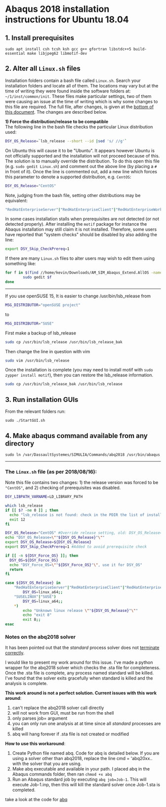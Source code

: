 
# Abaqus 2018 installation instructions for Ubuntu 18.04

## 1. Install prerequisites

```
sudo apt install csh tcsh ksh gcc g++ gfortran libstdc++5 build-essential make libjpeg62 libmotif-dev
```

## 2. Alter all `Linux.sh` files
Installation folders contain a bash file called `Linux.sh`. Search your installation folders and locate all of them. The locations may vary but at the time of writing they were found inside the software folders at: `~/1/inst/common/init`. These files make particular settings, two of them were causing an issue at the time of writing which is why some changes to this file are required. The full file, after changes, is given at the [bottom of this document](#linuxSH). The changes are described below.

__1) Force the distribution/release to be compatible__  
The following line in the bash file checks the particular Linux distribution used:
```sh
DSY_OS_Release=`lsb_release --short --id |sed 's/ //g'`
```
On Ubuntu this will cause it to be "Ubuntu". It appears however Ubuntu is not officially supported and the installation will not proceed because of this. The solution is to manually override the distribution. To do this open this file (e.g. `sudo gedit Linux.sh`) and comment out the above line (by placing a `#` in front of it). Once the line is commented out, add a new line which forces this parameter to denote a supported distribution, e.g. `CentOS`:
```sh
DSY_OS_Release="CentOS"
```
Note, judging from the bash file, setting other distributions may be equivalent:
```sh
"RedHatEnterpriseServer"|"RedHatEnterpriseClient"|"RedHatEnterpriseWorkstation"|"CentOS"
```
In some cases installation stalls when prerequisites are not detected (or not detected properly). After installing the `motif` package for instance the Abaqus installation may still claim it is not installed. Therefore, some users have reported that "system checks" should be disabled by also adding the line:   
```sh
export DSY_Skip_CheckPrereq=1
```
If there are many `Linux.sh` files to alter users may wish to edit them using something like:
```sh
for f in $(find //home/kevin/Downloads/AM_SIM_Abaqus_Extend.AllOS -name "Linux.sh" -type f); do
        sudo gedit $f
done
```

---

If you use openSUSE 15, It is easier to change /usr/bin/lsb_release from
```sh
MSG_DISTRIBUTOR="openSUSE project"
```
to
```sh
MSG_DISTRIBUTOR="SUSE"
```
First make a backup of lsb_release
```sh
sudo cp /usr/bin/lsb_release /usr/bin/lsb_release_bak
```
Then change the line in question with vim
```sh
sudo vim /usr/bin/lsb_release
```
Once the installation is complete (you may need to install motif with ```sudo zypper install motif```), then you can restore the lsb_release information.
```sh
sudo cp /usr/bin/lsb_release_bak /usr/bin/lsb_release
```

## 3. Run installation GUIs
From the relevant folders run:
```
sudo ./StartGUI.sh
```
## 4. Make abaqus command available from any directory  
`sudo ln /var/DassaultSystemes/SIMULIA/Commands/abq2018 /usr/bin/abaqus`

---
### The `Linux.sh` file (as per 2018/08/16): <a name="linuxSH"></a>
Note this file contains two changes: 1) the release version was forced to be `"CentOS"`, and 2) checking of prerequisites was disabled.
```sh
DSY_LIBPATH_VARNAME=LD_LIBRARY_PATH

which lsb_release
if [[ $? -ne 0 ]] ; then
  echo "lsb_release is not found: check in the PDIR the list of installed packages for servers validation."
  exit 12
fi

DSY_OS_Release="CentOS" #Override release setting, old: DSY_OS_Release=`lsb_release --short --id |sed 's/ //g'`
echo "DSY_OS_Release=\""${DSY_OS_Release}"\""
export DSY_OS_Release=${DSY_OS_Release}
export DSY_Skip_CheckPrereq=1 #Added to avoid prerequisite check

if [[ -n ${DSY_Force_OS} ]]; then
  DSY_OS=${DSY_Force_OS}
  echo "DSY_Force_OS=\""${DSY_Force_OS}"\", use it for DSY_OS"
  return
fi

case ${DSY_OS_Release} in
    "RedHatEnterpriseServer"|"RedHatEnterpriseClient"|"RedHatEnterpriseWorkstation"|"CentOS")
        DSY_OS=linux_a64;;
    "SUSELINUX"|"SUSE")
        DSY_OS=linux_a64;;
    *)
        echo "Unknown linux release \""${DSY_OS_Release}"\""
        echo "exit 8"
        exit 8;;
esac
```
### Notes on the abq2018 solver

It has been pointed out that the *standard* process solver does not [terminate correctly](https://askubuntu.com/questions/1062058/process-hangs-before-termination-with-ubuntu-18-04/1111991#1111991). 

I would like to present my work around for this issue. I've made a python wrapper for the abq2018 solver which checks the .sta file for completeness. Once the .sta file is complete, any process named standard will be killed. I've found that the solver exits gracefully when standard is killed and the analysis is complete.   

**This work around is not a perfect solution. Current issues with this work around**:

 1. can't replace the abq2018 solver call directly
 2. will not work from GUI, must be run from the shell
 3. only parses job= argument
 4. you can only run one analysis at at time since all *standard* processes are killed
 5. abq will hang forever if .sta file is not created or modified

**How to use this workaround**:

 1. Create Python file named abq. Code for abq is detailed below. If you are using a solver other than abq2018, replace the line cmd = 'abq20xx.. with the solver that you are using.
 2. Make abq executable and available in your path. I placed abq in the Abaqus commands folder, then ran ```chmod +x abq```
 3. Run an Abaqus standard job by executing ```abq job=Job-1```. This will execute Job-1.inp, then this will kill the standard solver once Job-1.sta is completed.

take a look at the code for [abq](abq)

